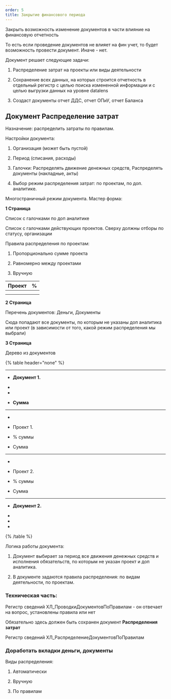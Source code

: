 ```yaml
---
order: 5
title: Закрытие финансового периода
---
```




Закрыть возможность изменение документов в части влияние на финансовую отчетность

То есть если проведение документов не влияет на фин учет, то будет возможность провести документ. Иначе - нет.

Документ решает следующие задачи:

1. Распределение затрат на проекты или виды деятельности

2. Сохранение всех данных, на которых строится отчетность в отдельный регистр с целью поиска измененной информации и с целью выгрузки данных на уровне datalens

3. Создаст документы отчет ДДС, отчет ОПиУ, отчет Баланса



## Документ Распределение затрат

Назначение: распределить затраты по правилам.

Настройки документа: 

1. Организация (может быть пустой)

2. Период (списания, расходы)

3. Галочки: Распределять движение денежных средств, Распределять документы (накладные, акты)

4. Выбор режим распределения затрат: по проектам, по доп. аналитике.



Многостраничный режим документа. Мастер форма:

**1 Страница**

Список с галочками по доп аналитике

Список с галочками действующих проектов. Сверху должны отборы по статусу, организации

Правила распределения по проектам:

1. Пропорционально сумме проекта

2. Равномерно между проектами

3. Вручную

| Проект | % |
|--------|---|
|        |   |
|        |   |

**2 Страница**

Перечень документов: Деньги, Документы

Сюда попадают все документы, по которым не указаны доп аналитика или проект (в зависимости от того, какой режим распределения мы выбрали)



**3 Страница**

Дерево из документов 

{% table header="none" %}

---

*  **Документ 1.**

*  

*  

*  **Сумма**

---

*  

*  Проект 1.

*  % суммы

*  Сумма

---

*  

*  Проект 2.

*  % суммы

*  Сумма

---

*  **Документ 2.**

*  

*  

*  

{% /table %}



Логика работы документа: 

1. Документ выбирает за период все движения денежных средств и исполнения обязательств, по которым не указан проект и доп аналитика.

2. В документе задаются правила распределения: по видам деятельности, по проектам.



### Техническая часть:

Регистр сведений ХЛ\_ПроводкиДокументовПоПравилам - он отвечает на вопрос, установлены правила или нет

Обязательно здесь должен быть сохранен документ **Распределения затрат**

Регистр сведений ХЛ\_РаспределениеДокументовПоПравилам



### Доработать вкладки деньги, документы

Виды распределения: 

1. Автоматически

2. Вручную

3. По правилам